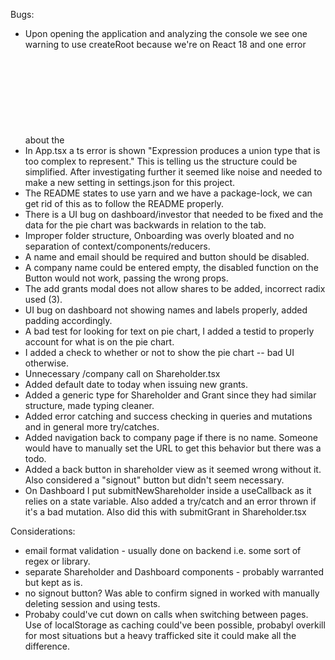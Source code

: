 Bugs:

- Upon opening the application and analyzing the console we see one warning to use createRoot because we're on React 18 and one error about the <svg> attribute height expected to be "auto". Changed from "auto" to "100%" to match pattern in Home.tsx svg reference.
- In App.tsx a ts error is shown "Expression produces a union type that is too complex to represent." This is telling us the structure could be simplified. After investigating further it seemed like noise and needed to make a new setting in settings.json for this project.
- The README states to use yarn and we have a package-lock, we can get rid of this as to follow the README properly.
- There is a UI bug on dashboard/investor that needed to be fixed and the data for the pie chart was backwards in relation to the tab.
- Improper folder structure, Onboarding was overly bloated and no separation of context/components/reducers.
- A name and email should be required and button should be disabled.
- A company name could be entered empty, the disabled function on the Button would not work, passing the wrong props.
- The add grants modal does not allow shares to be added, incorrect radix used (3).
- UI bug on dashboard not showing names and labels properly, added padding accordingly.
- A bad test for looking for text on pie chart, I added a testid to properly account for what is on the pie chart.
- I added a check to whether or not to show the pie chart -- bad UI otherwise.
- Unnecessary /company call on Shareholder.tsx
- Added default date to today when issuing new grants.
- Added a generic type for Shareholder and Grant since they had similar structure, made typing cleaner.
- Added error catching and success checking in queries and mutations and in general more try/catches.
- Added navigation back to company page if there is no name. Someone would have to manually set the URL to get this behavior but there was a todo.
- Added a back button in shareholder view as it seemed wrong without it. Also considered a "signout" button but didn't seem necessary.
- On Dashboard I put submitNewShareholder inside a useCallback as it relies on a state variable. Also added a try/catch and an error thrown if it's a bad mutation. Also did this with submitGrant in Shareholder.tsx

Considerations:

- email format validation - usually done on backend i.e. some sort of regex or library.
- separate Shareholder and Dashboard components - probably warranted but kept as is.
- no signout button? Was able to confirm signed in worked with manually deleting session and using tests.
- Probaby could've cut down on calls when switching between pages. Use of localStorage as caching could've been possible, probabyl overkill for most situations but a heavy trafficked site it could make all the difference.

